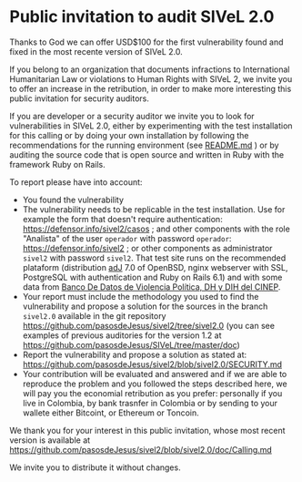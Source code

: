 # Public invitation to audit SIVeL 2.0

Thanks to God we can offer USD$100 for the first vulnerability
found and fixed in the most recente version of SIVeL 2.0.

If you belong to an organization that documents 
infractions to International Humanitarian Law or
violations to Human Rights with SIVeL 2, we invite you
to offer an increase in the retribution, in order to 
make more interesting this public invitation for
security auditors.

If you are developer or a security auditor we invite you
to look for vulnerabilities in SIVeL 2.0, either by
experimenting with the test installation for this calling
or by doing your own installation by following the
recommendations for the running environment
(see [README.md](https://github.com/pasosdeJesus/sivel2/blob/sivel2.0/README.md) )
or by auditing the source code that is open source and written
in Ruby with the framework Ruby on Rails.

To report please have into account:
* You found the vulnerability
* The vulnerability needs to be replicable in the test installation.
  Use for example the form that doesn't require authentication:
  <https://defensor.info/sivel2/casos> ;
  and other components with the role "Analista" of the user
  `operador` with password `operador`: 
  <https://defensor.info/sivel2> ;
  or other components as administrator `sivel2` with password `sivel2`.
  That test site runs on the recommended plataform
  (distribution [adJ](https://aprendiendo.pasosdeJesus.org) 7.0
  of OpenBSD, nginx webserver with SSL,
  PostgreSQL with authentication and Ruby on Rails 6.1)
  and with some data from 
  [Banco De Datos de Violencia Política, DH y DIH del CINEP](http://www.nocheyniebla.org).
* Your report must include the methodology you used to find the
  vulnerability and propose a solution for the sources in the 
  branch `sivel2.0` available in the git repository
  https://github.com/pasosdeJesus/sivel2/tree/sivel2.0
  (you can see examples of previous auditories for the version 1.2 at
   <https://github.com/pasosdeJesus/SIVeL/tree/master/doc>)
* Report the vulnerability and propose a solution as stated at:
  <https://github.com/pasosdeJesus/sivel2/blob/sivel2.0/SECURITY.md>
* Your contribution will be evaluated and answered and if we are able
  to reproduce the problem and you followed the steps described here,
  we will pay you the economial retribution as you prefer:
  personally if you live in Colombia, by bank trasnfer in Colombia
  or by sending to your wallete either Bitcoint, or Ethereum or Toncoin.

We thank you for your interest in this public invitation, whose most recent
version is available at
<https://github.com/pasosdeJesus/sivel2/blob/sivel2.0/doc/Calling.md>

We invite you to distribute it without changes.
